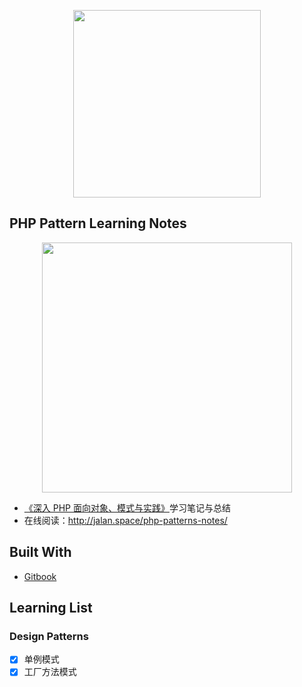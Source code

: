 <p align="center"><img width="300px" src="https://7n.w3cschool.cn/attachments/image/20160226/1456455865582168.png"></p>

## PHP Pattern Learning Notes

<p align="center"><img width="400px" src="https://img1.doubanio.com/view/subject/l/public/s6850848.jpg"></p>

- [《深入 PHP 面向对象、模式与实践》](https://book.douban.com/subject/6559267/)学习笔记与总结
- 在线阅读：http://jalan.space/php-patterns-notes/

## Built With

- [Gitbook](https://www.gitbook.com/?t=7)

## Learning List

### Design Patterns

- [x] 单例模式
- [x] 工厂方法模式